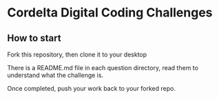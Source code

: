 # Cordelta Digital Coding Challenges

## How to start

Fork this repository, then clone it to your desktop

There is a README.md file in each question directory, read them to understand what the challenge is.

Once completed, push your work back to your forked repo.
